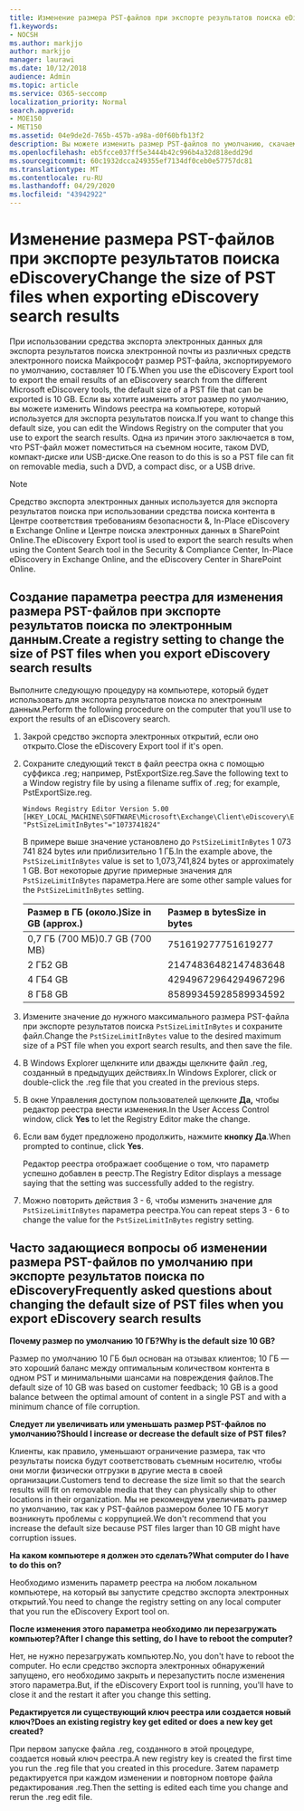 ```yaml
---
title: Изменение размера PST-файлов при экспорте результатов поиска eDiscovery
f1.keywords:
- NOCSH
ms.author: markjjo
author: markjjo
manager: laurawi
ms.date: 10/12/2018
audience: Admin
ms.topic: article
ms.service: O365-seccomp
localization_priority: Normal
search.appverid:
- MOE150
- MET150
ms.assetid: 04e9de2d-765b-457b-a98a-d0f60bfb13f2
description: Вы можете изменить размер PST-файлов по умолчанию, скачаемых на компьютер при экспорте результатов поиска по eDiscovery.
ms.openlocfilehash: eb5fcce037ff5e3444b42c996b4a32d818edd29d
ms.sourcegitcommit: 60c1932dcca249355ef7134df0ceb0e57757dc81
ms.translationtype: MT
ms.contentlocale: ru-RU
ms.lasthandoff: 04/29/2020
ms.locfileid: "43942922"
---
```

# <a name="change-the-size-of-pst-files-when-exporting-ediscovery-search-results"></a><span data-ttu-id="77829-103">Изменение размера PST-файлов при экспорте результатов поиска eDiscovery</span><span class="sxs-lookup"><span data-stu-id="77829-103">Change the size of PST files when exporting eDiscovery search results</span></span>

<span data-ttu-id="77829-104">При использовании средства экспорта электронных данных для экспорта результатов поиска электронной почты из различных средств электронного поиска Майкрософт размер PST-файла, экспортируемого по умолчанию, составляет 10 ГБ.</span><span class="sxs-lookup"><span data-stu-id="77829-104">When you use the eDiscovery Export tool to export the email results of an eDiscovery search from the different Microsoft eDiscovery tools, the default size of a PST file that can be exported is 10 GB.</span></span> <span data-ttu-id="77829-105">Если вы хотите изменить этот размер по умолчанию, вы можете изменить Windows реестра на компьютере, который используется для экспорта результатов поиска.</span><span class="sxs-lookup"><span data-stu-id="77829-105">If you want to change this default size, you can edit the Windows Registry on the computer that you use to export the search results.</span></span> <span data-ttu-id="77829-106">Одна из причин этого заключается в том, что PST-файл может поместиться на съемном носите, таком DVD, компакт-диске или USB-диске.</span><span class="sxs-lookup"><span data-stu-id="77829-106">One reason to do this is so a PST file can fit on removable media, such a DVD, a compact disc, or a USB drive.</span></span> 
  
> [!NOTE]
> <span data-ttu-id="77829-107">Средство экспорта электронных данных используется для экспорта результатов поиска при использовании средства поиска контента в Центре соответствия требованиям безопасности &, In-Place eDiscovery в Exchange Online и Центре поиска электронных данных в SharePoint Online.</span><span class="sxs-lookup"><span data-stu-id="77829-107">The eDiscovery Export tool is used to export the search results when using the Content Search tool in the Security & Compliance Center, In-Place eDiscovery in Exchange Online, and the eDiscovery Center in SharePoint Online.</span></span>
  
## <a name="create-a-registry-setting-to-change-the-size-of-pst-files-when-you-export-ediscovery-search-results"></a><span data-ttu-id="77829-108">Создание параметра реестра для изменения размера PST-файлов при экспорте результатов поиска по электронным данным.</span><span class="sxs-lookup"><span data-stu-id="77829-108">Create a registry setting to change the size of PST files when you export eDiscovery search results</span></span>

<span data-ttu-id="77829-109">Выполните следующую процедуру на компьютере, который будет использовать для экспорта результатов поиска по электронным данным.</span><span class="sxs-lookup"><span data-stu-id="77829-109">Perform the following procedure on the computer that you'll use to export the results of an eDiscovery search.</span></span>
  
1. <span data-ttu-id="77829-110">Закрой средство экспорта электронных открытий, если оно открыто.</span><span class="sxs-lookup"><span data-stu-id="77829-110">Close the eDiscovery Export tool if it's open.</span></span> 
    
2. <span data-ttu-id="77829-111">Сохраните следующий текст в файл реестра окна с помощью суффикса .reg; например, PstExportSize.reg.</span><span class="sxs-lookup"><span data-stu-id="77829-111">Save the following text to a Window registry file by using a filename suffix of .reg; for example, PstExportSize.reg.</span></span> 
    
    ```text
    Windows Registry Editor Version 5.00
    [HKEY_LOCAL_MACHINE\SOFTWARE\Microsoft\Exchange\Client\eDiscovery\ExportTool]
    "PstSizeLimitInBytes"="1073741824"
    ```

    <span data-ttu-id="77829-112">В примере выше значение установлено до  `PstSizeLimitInBytes` 1 073 741 824 bytes или приблизительно 1 ГБ.</span><span class="sxs-lookup"><span data-stu-id="77829-112">In the example above, the  `PstSizeLimitInBytes` value is set to 1,073,741,824 bytes or approximately 1 GB.</span></span> <span data-ttu-id="77829-113">Вот некоторые другие примерные значения для  `PstSizeLimitInBytes` параметра.</span><span class="sxs-lookup"><span data-stu-id="77829-113">Here are some other sample values for the  `PstSizeLimitInBytes` setting.</span></span> 
    
    |<span data-ttu-id="77829-114">**Размер в ГБ (около.)**</span><span class="sxs-lookup"><span data-stu-id="77829-114">**Size in GB (approx.)**</span></span>|<span data-ttu-id="77829-115">**Размер в bytes**</span><span class="sxs-lookup"><span data-stu-id="77829-115">**Size in bytes**</span></span>|
    |:-----|:-----|
    |<span data-ttu-id="77829-116">0,7 ГБ (700 МБ)</span><span class="sxs-lookup"><span data-stu-id="77829-116">0.7 GB (700 MB)</span></span>  <br/> |<span data-ttu-id="77829-117">751619277</span><span class="sxs-lookup"><span data-stu-id="77829-117">751619277</span></span>  <br/> |
    |<span data-ttu-id="77829-118">2 ГБ</span><span class="sxs-lookup"><span data-stu-id="77829-118">2 GB</span></span>  <br/> |<span data-ttu-id="77829-119">2147483648</span><span class="sxs-lookup"><span data-stu-id="77829-119">2147483648</span></span>  <br/> |
    |<span data-ttu-id="77829-120">4 ГБ</span><span class="sxs-lookup"><span data-stu-id="77829-120">4 GB</span></span>  <br/> |<span data-ttu-id="77829-121">4294967296</span><span class="sxs-lookup"><span data-stu-id="77829-121">4294967296</span></span>  <br/> |
    |<span data-ttu-id="77829-122">8 ГБ</span><span class="sxs-lookup"><span data-stu-id="77829-122">8 GB</span></span>  <br/> |<span data-ttu-id="77829-123">8589934592</span><span class="sxs-lookup"><span data-stu-id="77829-123">8589934592</span></span>  <br/> |
   
3. <span data-ttu-id="77829-124">Измените значение до нужного максимального размера PST-файла при экспорте результатов поиска `PstSizeLimitInBytes` и сохраните файл.</span><span class="sxs-lookup"><span data-stu-id="77829-124">Change the `PstSizeLimitInBytes` value to the desired maximum size of a PST file when you export search results, and then save the file.</span></span> 
    
4. <span data-ttu-id="77829-125">В Windows Explorer щелкните или дважды щелкните файл .reg, созданный в предыдущих действиях.</span><span class="sxs-lookup"><span data-stu-id="77829-125">In Windows Explorer, click or double-click the .reg file that you created in the previous steps.</span></span>
    
5. <span data-ttu-id="77829-126">В окне Управления доступом пользователей щелкните **Да,** чтобы редактор реестра внести изменения.</span><span class="sxs-lookup"><span data-stu-id="77829-126">In the User Access Control window, click **Yes** to let the Registry Editor make the change.</span></span> 
    
6. <span data-ttu-id="77829-127">Если вам будет предложено продолжить, нажмите **кнопку Да**.</span><span class="sxs-lookup"><span data-stu-id="77829-127">When prompted to continue, click **Yes**.</span></span>
    
    <span data-ttu-id="77829-128">Редактор реестра отображает сообщение о том, что параметр успешно добавлен в реестр.</span><span class="sxs-lookup"><span data-stu-id="77829-128">The Registry Editor displays a message saying that the setting was successfully added to the registry.</span></span>
    
7. <span data-ttu-id="77829-129">Можно повторить действия 3 - 6, чтобы изменить значение для  `PstSizeLimitInBytes` параметра реестра.</span><span class="sxs-lookup"><span data-stu-id="77829-129">You can repeat steps 3 - 6 to change the value for the  `PstSizeLimitInBytes` registry setting.</span></span> 
  
## <a name="frequently-asked-questions-about-changing-the-default-size-of-pst-files-when-you-export-ediscovery-search-results"></a><span data-ttu-id="77829-130">Часто задающиеся вопросы об изменении размера PST-файлов по умолчанию при экспорте результатов поиска по eDiscovery</span><span class="sxs-lookup"><span data-stu-id="77829-130">Frequently asked questions about changing the default size of PST files when you export eDiscovery search results</span></span>

 <span data-ttu-id="77829-131">**Почему размер по умолчанию 10 ГБ?**</span><span class="sxs-lookup"><span data-stu-id="77829-131">**Why is the default size 10 GB?**</span></span>
  
<span data-ttu-id="77829-132">Размер по умолчанию 10 ГБ был основан на отзывах клиентов; 10 ГБ — это хороший баланс между оптимальным количеством контента в одном PST и минимальными шансами на повреждения файлов.</span><span class="sxs-lookup"><span data-stu-id="77829-132">The default size of 10 GB was based on customer feedback; 10 GB is a good balance between the optimal amount of content in a single PST and with a minimum chance of file corruption.</span></span>
  
 <span data-ttu-id="77829-133">**Следует ли увеличивать или уменьшать размер PST-файлов по умолчанию?**</span><span class="sxs-lookup"><span data-stu-id="77829-133">**Should I increase or decrease the default size of PST files?**</span></span>
  
<span data-ttu-id="77829-134">Клиенты, как правило, уменьшают ограничение размера, так что результаты поиска будут соответствовать съемным носителю, чтобы они могли физически отгрузки в другие места в своей организации.</span><span class="sxs-lookup"><span data-stu-id="77829-134">Customers tend to decrease the size limit so that the search results will fit on removable media that they can physically ship to other locations in their organization.</span></span> <span data-ttu-id="77829-135">Мы не рекомендуем увеличивать размер по умолчанию, так как у PST-файлов размером более 10 ГБ могут возникнуть проблемы с коррупцией.</span><span class="sxs-lookup"><span data-stu-id="77829-135">We don't recommend that you increase the default size because PST files larger than 10 GB might have corruption issues.</span></span>
  
 <span data-ttu-id="77829-136">**На каком компьютере я должен это сделать?**</span><span class="sxs-lookup"><span data-stu-id="77829-136">**What computer do I have to do this on?**</span></span>
  
<span data-ttu-id="77829-137">Необходимо изменить параметр реестра на любом локальном компьютере, на который вы запустите средство экспорта электронных открытий.</span><span class="sxs-lookup"><span data-stu-id="77829-137">You need to change the registry setting on any local computer that you run the eDiscovery Export tool on.</span></span>
  
 <span data-ttu-id="77829-138">**После изменения этого параметра необходимо ли перезагружать компьютер?**</span><span class="sxs-lookup"><span data-stu-id="77829-138">**After I change this setting, do I have to reboot the computer?**</span></span>
  
<span data-ttu-id="77829-139">Нет, не нужно перезагружать компьютер.</span><span class="sxs-lookup"><span data-stu-id="77829-139">No, you don't have to reboot the computer.</span></span> <span data-ttu-id="77829-140">Но если средство экспорта электронных обнаружений запущено, его необходимо закрыть и перезапустить после изменения этого параметра.</span><span class="sxs-lookup"><span data-stu-id="77829-140">But, if the eDiscovery Export tool is running, you'll have to close it and the restart it after you change this setting.</span></span>
  
 <span data-ttu-id="77829-141">**Редактируется ли существующий ключ реестра или создается новый ключ?**</span><span class="sxs-lookup"><span data-stu-id="77829-141">**Does an existing registry key get edited or does a new key get created?**</span></span>
  
<span data-ttu-id="77829-142">При первом запуске файла .reg, созданного в этой процедуре, создается новый ключ реестра.</span><span class="sxs-lookup"><span data-stu-id="77829-142">A new registry key is created the first time you run the .reg file that you created in this procedure.</span></span> <span data-ttu-id="77829-143">Затем параметр редактируется при каждом изменении и повторном повторе файла редактирования .reg.</span><span class="sxs-lookup"><span data-stu-id="77829-143">Then the setting is edited each time you change and rerun the .reg edit file.</span></span>
